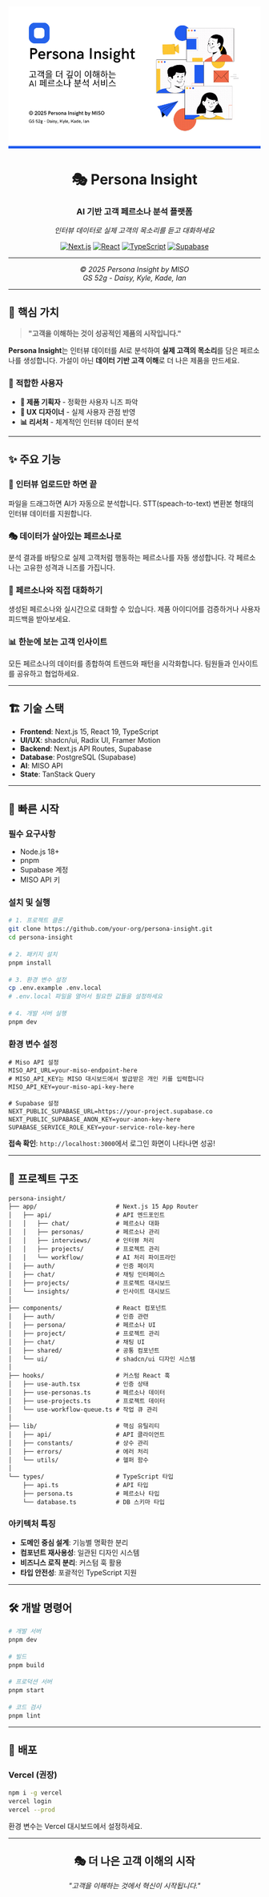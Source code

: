 <div align="center">

![Persona Insight Banner](./public/GitHub_README.png)

# 🎭 Persona Insight

### **AI 기반 고객 페르소나 분석 플랫폼**

*인터뷰 데이터로 실제 고객의 목소리를 듣고 대화하세요*

[![Next.js](https://img.shields.io/badge/Next.js-15-black?style=for-the-badge&logo=next.js)](https://nextjs.org/)
[![React](https://img.shields.io/badge/React-19-61DAFB?style=for-the-badge&logo=react)](https://reactjs.org/)
[![TypeScript](https://img.shields.io/badge/TypeScript-5-3178C6?style=for-the-badge&logo=typescript)](https://www.typescriptlang.org/)
[![Supabase](https://img.shields.io/badge/Supabase-3ECF8E?style=for-the-badge&logo=supabase)](https://supabase.io/)

---

*© 2025 Persona Insight by MISO*  
*GS 52g - Daisy, Kyle, Kade, Ian*

</div>

---

## 🌟 **핵심 가치**

> **"고객을 이해하는 것이 성공적인 제품의 시작입니다."**

**Persona Insight**는 인터뷰 데이터를 AI로 분석하여 **실제 고객의 목소리**를 담은 페르소나를 생성합니다. 가설이 아닌 **데이터 기반 고객 이해**로 더 나은 제품을 만드세요.

### 🎯 **적합한 사용자**
- **💼 제품 기획자** - 정확한 사용자 니즈 파악
- **🎨 UX 디자이너** - 실제 사용자 관점 반영  
- **📊 리서처** - 체계적인 인터뷰 데이터 분석

---

## ✨ **주요 기능**

### 🎤 **인터뷰 업로드만 하면 끝**
파일을 드래그하면 AI가 자동으로 분석합니다. STT(speach-to-text) 변환본 형태의 인터뷰 데이터를 지원합니다.

### 🎭 **데이터가 살아있는 페르소나로**  
분석 결과를 바탕으로 실제 고객처럼 행동하는 페르소나를 자동 생성합니다. 각 페르소나는 고유한 성격과 니즈를 가집니다.

### 💬 **페르소나와 직접 대화하기**
생성된 페르소나와 실시간으로 대화할 수 있습니다. 제품 아이디어를 검증하거나 사용자 피드백을 받아보세요.

### 📊 **한눈에 보는 고객 인사이트**
모든 페르소나의 데이터를 종합하여 트렌드와 패턴을 시각화합니다. 팀원들과 인사이트를 공유하고 협업하세요.

---

## 🏗️ **기술 스택**

- **Frontend**: Next.js 15, React 19, TypeScript
- **UI/UX**: shadcn/ui, Radix UI, Framer Motion  
- **Backend**: Next.js API Routes, Supabase
- **Database**: PostgreSQL (Supabase)
- **AI**: MISO API
- **State**: TanStack Query

---

## 🚀 **빠른 시작**

### **필수 요구사항**
- Node.js 18+
- pnpm
- Supabase 계정
- MISO API 키

### **설치 및 실행**

```bash
# 1. 프로젝트 클론
git clone https://github.com/your-org/persona-insight.git
cd persona-insight

# 2. 패키지 설치
pnpm install

# 3. 환경 변수 설정
cp .env.example .env.local
# .env.local 파일을 열어서 필요한 값들을 설정하세요

# 4. 개발 서버 실행
pnpm dev
```

### **환경 변수 설정**

```env
# Miso API 설정
MISO_API_URL=your-miso-endpoint-here
# MISO_API_KEY는 MISO 대시보드에서 발급받은 개인 키를 입력합니다
MISO_API_KEY=your-miso-api-key-here

# Supabase 설정
NEXT_PUBLIC_SUPABASE_URL=https://your-project.supabase.co
NEXT_PUBLIC_SUPABASE_ANON_KEY=your-anon-key-here
SUPABASE_SERVICE_ROLE_KEY=your-service-role-key-here
```

**접속 확인**: `http://localhost:3000`에서 로그인 화면이 나타나면 성공!

---

## 📁 **프로젝트 구조**

```
persona-insight/
├── app/                      # Next.js 15 App Router
│   ├── api/                  # API 엔드포인트
│   │   ├── chat/             # 페르소나 대화
│   │   ├── personas/         # 페르소나 관리
│   │   ├── interviews/       # 인터뷰 처리
│   │   ├── projects/         # 프로젝트 관리
│   │   └── workflow/         # AI 처리 파이프라인
│   ├── auth/                 # 인증 페이지
│   ├── chat/                 # 채팅 인터페이스
│   ├── projects/             # 프로젝트 대시보드
│   └── insights/             # 인사이트 대시보드
│
├── components/               # React 컴포넌트
│   ├── auth/                 # 인증 관련
│   ├── persona/              # 페르소나 UI
│   ├── project/              # 프로젝트 관리
│   ├── chat/                 # 채팅 UI
│   ├── shared/               # 공통 컴포넌트
│   └── ui/                   # shadcn/ui 디자인 시스템
│
├── hooks/                    # 커스텀 React 훅
│   ├── use-auth.tsx          # 인증 상태
│   ├── use-personas.ts       # 페르소나 데이터
│   ├── use-projects.ts       # 프로젝트 데이터
│   └── use-workflow-queue.ts # 작업 큐 관리
│
├── lib/                      # 핵심 유틸리티
│   ├── api/                  # API 클라이언트
│   ├── constants/            # 상수 관리
│   ├── errors/               # 에러 처리
│   └── utils/                # 헬퍼 함수
│
└── types/                    # TypeScript 타입
    ├── api.ts                # API 타입
    ├── persona.ts            # 페르소나 타입
    └── database.ts           # DB 스키마 타입
```

### **아키텍처 특징**
- **도메인 중심 설계**: 기능별 명확한 분리
- **컴포넌트 재사용성**: 일관된 디자인 시스템
- **비즈니스 로직 분리**: 커스텀 훅 활용
- **타입 안전성**: 포괄적인 TypeScript 지원

---

## 🛠️ **개발 명령어**

```bash
# 개발 서버
pnpm dev

# 빌드
pnpm build

# 프로덕션 서버
pnpm start

# 코드 검사
pnpm lint
```

---

## 🚀 **배포**

### **Vercel (권장)**
```bash
npm i -g vercel
vercel login
vercel --prod
```

환경 변수는 Vercel 대시보드에서 설정하세요.

---

<div align="center">

## **🎭 더 나은 고객 이해의 시작**

*"고객을 이해하는 것에서 혁신이 시작됩니다."*

</div>